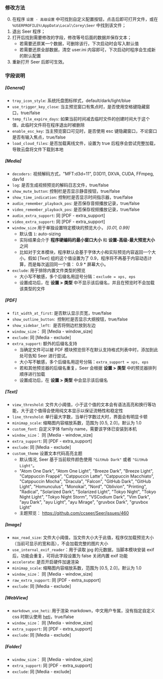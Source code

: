 ### 修改方法

0. 在程序 `设置 - 高级设置` 中可找到自定义配置按钮，点击后即可打开文件，或在 `%USERPROFILE%\AppData\Local\Corey\Seer` 中找到该文件；
1. 退出 Seer 程序；
2. 打开后找到需要修改的字段，修改等号后面的数据并保存文本；
   - 若需要还原某一个数据，可删除该行，下次启动时会写入默认值
   - 若需要还原全部数据，清空 user.ini 内容即可，下次启动时程序会生成新的默认配置
3. 重新打开 Seer 后即可生效。

### 字段说明

##### [General]

- `tray_icon_style`: 系统托盘图标样式，default/dark/light/blue
- `use_trigger_key_close`: 当主预览窗口有焦点时，是否使用空格键隐藏窗口，true/false
- `temp_file_expire_days`: 如果当前时间减去临时文件的创建时间大于这个值，此临时文件将在程序退出时被删除
- `enable_esc_key`: 当主预览窗口可见时，是否使用 esc 键隐藏窗口，不论窗口是否有输入焦点，true/false
- `load_cloud_files`: 是否加载离线文件，设置为 true 后程序会尝试完整加载，导致云盘将文件下载到本地

##### [Media]

- `decoders:` 视频解码方式，"MFT:d3d=11", D3D11, DXVA, CUDA, FFmpeg, dav1d
- `log`: 是否生成视频预览的解码日志文件，true/false
- `show_mute_button`: 控制栏是否显示静音按钮，true/false
- `show_time_indication`: 控制栏是否显示时间指示器，true/false
- `audio_remember_playback_pos`: 是否保存音频播放记录，true/false
- `video_remember_playback_pos`: 是否保存视频播放记录，true/false
- `audio_extra_support`: 同 [PDF - extra_support]
- `video_extra_support`: 同 [PDF - extra_support]
- `window_size` 用于单独设置特定模块的预览大小， _[0.01, 0.99]_
  - 默认值 `1`: auto-sizing
  - 实际结果会介于 **程序硬编码的最小窗口大小** 和 **设置-高级-最大预览大小** 之间
  - 比如对于文本模块，程序默认会基于字体大小和实际预览内容返回一个大小。假如 [Text] 组的这个值设置为了 0.9，程序将不再基于内容动态计算，而是每次返回同一个值： 0.9 \* 屏幕大小。
- `exclude`: 用于排除内置文件类型的预览
  - 大小写不敏感，多个后缀名用逗号分隔：`exclude = xps, eps`
  - 设置成功后，在 **设置 > 类型** 中不显示该后缀名，并且在预览时不会加载该类型的文件

##### [PDF]

- `fit_width_at_first`: 是否默认显示页宽，true/false
- `show_outline_button`:  控制栏是否显示大纲按钮，true/false
- `show_sidebar_left`:  是否将侧边栏放到左边
- `window_size`： 同 [Media - window_size]
- `exclude`: 同 [Media - exclude]
- `extra_support`: 额外的后缀名支持
  - 当确定文件可以被 PDF 模块预览但不在默认支持格式列表中时，添加到此处可告知 Seer 进行尝试。
  - 大小写不敏感，多个后缀名用逗号分隔：`extra_support = xps, eps`
  - 若和其他预览器的后缀名重复，Seer 会根据 **设置 > 类型** 中的预览器排列顺序进行加载
  - 设置成功后，在 **设置 > 类型** 中会显示该后缀名

##### [Text]

- `view_threshold`: 文件大小阈值，小于这个值的文本会有语法高亮和换行等功能，大于这个值得会使用纯文本显示以保证流畅性和稳定性
- `line_threshold`: 单行最大字数，当单行字数过大时，界面会有明显卡顿
- `minimap_scale`: 缩略图内容缩放系数，范围为 [0.5, 2.0]，默认为 1.0
- `custom_font`: 自定义字体 family name，需要该字体已安装到本机
- `window_size`： 同 [Media - window_size]
- `extra_support`: 同 [PDF - extra_support]
- `exclude`: 同 [Media - exclude]
- `custom_theme` 设置文本代码高亮主题
  - 默认情况, Seer 基于当前软件颜色使用 `"GitHub Dark"` 或者 `"GitHub Light"`。
  - "Atom One Dark", "Atom One Light", "Breeze Dark", "Breeze Light", "Catppuccin Frappé", "Catppuccin Latte", "Catppuccin Macchiato", "Catppuccin Mocha", "Dracula", "Falcon", "GitHub Dark", "GitHub Light", "Homunculus", "Monokai", "Nord", "Oblivion", "Printing", "Radical", "Solarized Dark", "Solarized Light", "Tokyo Night", "Tokyo Night Light", "Tokyo Night Storm", "VSCodium Dark", "Vim Dark", "ayu Dark", "ayu Light", "ayu Mirage", "gruvbox Dark", "gruvbox Light"
  - 主题预览： https://github.com/ccseer/Seer/issues/460

##### [Image]

- `max_read_size`: 文件大小阈值，当文件大小大于此值，程序仅加载预览大小（当前可显示的宽和高），不会加载完整的图片大小
- `use_internal_exif_reader`：用于读取 jpg 的元数据，当脚本模块安装 exif 后，功能会重复，可将此字段设置为 false 关闭内置 exif 功能
- `accelerate`: 是否开启硬件加速渲染
- `minimap_scale`: 缩略图内容缩放系数，范围为 [0.5, 2.0]，默认为 1.0
- `window_size`： 同 [Media - window_size]
- `raw_extra_support`: 同 [PDF - extra_support]
- `exclude`: 同 [Media - exclude]

##### [WebView]

- `markdown_use_heti`: 用于渲染 markdown，中文用户专属，没有指定自定义 css 时默认使用 [heti](https://github.com/sivan/heti)，true/false
- `window_size`： 同 [Media - window_size]
- `extra_support`: 同 [PDF - extra_support]
- `exclude`: 同 [Media - exclude]

##### [Folder]

- `window_size`： 同 [Media - window_size]
- `extra_support`: 同 [PDF - extra_support]
- `exclude`: 同 [Media - exclude]
